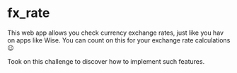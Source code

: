 # fx_rate
This web app allows you check currency exchange rates, just like you hav on apps like Wise.
You can count on this for your exchange rate calculations 😉

Took on this challenge to discover how to implement such features.


